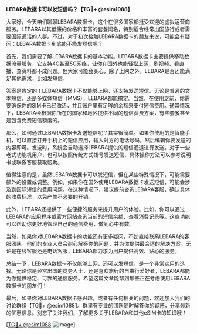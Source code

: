 **LEBARA数据卡可以发短信吗？【TG💪+ @esim1088】**

大家好，今天咱们聊聊LEBARA数据卡，这个在很多国家都挺受欢迎的虚拟运营商服务。LEBARA以其低廉的价格和丰富的套餐闻名，特别适合经常出国旅行或者需要国际通话的人群。不过，对于初次接触LEBARA数据卡的朋友来说，可能会有疑问：LEBARA数据卡到底能不能发短信呢？

首先，我们需要了解LEBARA数据卡的基本功能。LEBARA数据卡主要提供移动数据流量服务，它支持4G甚至5G网络，让你在国外也能轻松上网，刷视频、看直播、查资料都不成问题。但大家可能会关心，除了上网之外，LEBARA是否还能满足其他需求，比如发短信。

答案是肯定的！LEBARA数据卡不仅能够上网，还支持发送短信。无论是普通的文本短信，还是多媒体短信（MMS），LEBARA都能搞定。当然，在使用之前，你需要确保你的SIM卡已经激活，并且账户里有足够的余额来支付短信费用。通常情况下，LEBARA会根据你所在的国家和地区提供不同的短信资费方案，有些套餐甚至是包含免费短信额度的。

那么，如何通过LEBARA数据卡发送短信呢？其实很简单。如果你使用的是智能手机，可以直接打开手机上的短信应用，输入对方的电话号码，然后编辑你要发送的内容即可。发送时，系统会自动选择LEBARA提供的短信通道进行发送。对于一些老式功能机用户，也可以按照传统方式拨号发送短信，具体操作方法可以参考说明书或联系客服获取帮助。

值得注意的是，虽然LEBARA数据卡可以发短信，但在某些特殊情况下，可能需要额外的设置或调整。例如，如果你在国外使用LEBARA数据卡发送短信，可能会涉及到国际短信的费用问题。在这种情况下，建议提前咨询LEBARA客服，确认具体的收费标准，以免产生不必要的开销。

此外，LEBARA还提供了一些便捷的服务来提升用户的体验。比如，你可以通过LEBARA的应用程序或官方网站查询当前的短信余额、查看消费记录等。这些功能可以帮助你更好地管理自己的通信费用，做到心中有数。

当然，如果你对LEBARA数据卡的功能还有更多疑问，不妨直接联系LEBARA的客服团队。他们的专业人员会耐心解答你的问题，并为你提供最合适的解决方案。无论是在线客服还是电话客服，LEBARA都力求为用户提供高效、贴心的服务。

总结一下，LEBARA数据卡不仅能够上网，还可以发短信，是一个非常实用的选择。无论你是经常出国的商务人士，还是喜欢旅行的自由行爱好者，LEBARA都能为你提供稳定、可靠的通信服务。希望这篇文章能帮到那些正在考虑使用LEBARA数据卡的朋友们！

最后，如果你对LEBARA数据卡感兴趣，或者有任何相关的问题，欢迎加入我们的讨论群组【TG💪+ @esim1088】。群里有专业的团队随时解答你的疑惑，分享最新的优惠信息。别忘了关注我们，了解更多关于LEBARA和其他eSIM卡的知识哦！

[[TG💪+ @esim1088](https://t.me/s/esim1088) ![Image](https://i.postimg.cc/4NQfJmqS/Snipaste-2025-05-13-00-14-12.png)]